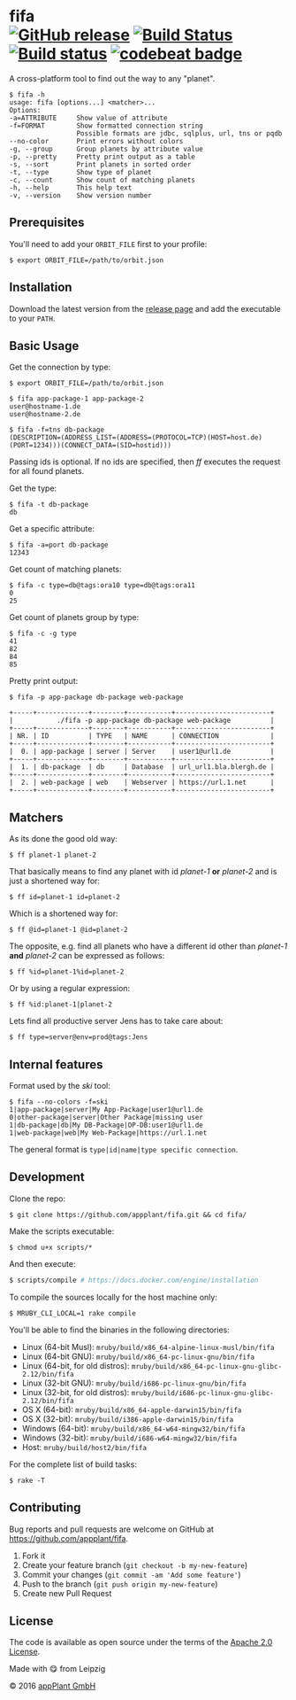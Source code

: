 # fifa <br> [![GitHub release](https://img.shields.io/github/release/appPlant/fifa.svg)](https://github.com/appPlant/fifa/releases) [![Build Status](https://travis-ci.org/appPlant/fifa.svg?branch=master)](https://travis-ci.org/appPlant/fifa) [![Build status](https://ci.appveyor.com/api/projects/status/767rj22k1qmdy08h/branch/master?svg=true)](https://ci.appveyor.com/project/katzer/fifa/branch/master) [![codebeat badge](https://codebeat.co/badges/daa86bf9-f801-48f9-867d-8d446d7402a4)](https://codebeat.co/projects/github-com-appplant-fifa-master)

A cross-platform tool to find out the way to any "planet".

    $ fifa -h
    usage: fifa [options...] <matcher>...
    Options:
    -a=ATTRIBUTE     Show value of attribute
    -f=FORMAT        Show formatted connection string
                     Possible formats are jdbc, sqlplus, url, tns or pqdb
    --no-color       Print errors without colors
    -g, --group      Group planets by attribute value
    -p, --pretty     Pretty print output as a table
    -s, --sort       Print planets in sorted order
    -t, --type       Show type of planet
    -c, --count      Show count of matching planets
    -h, --help       This help text
    -v, --version    Show version number

## Prerequisites

You'll need to add your `ORBIT_FILE` first to your profile:

    $ export ORBIT_FILE=/path/to/orbit.json

## Installation

Download the latest version from the [release page][releases] and add the executable to your `PATH`.

## Basic Usage

Get the connection by type:

    $ export ORBIT_FILE=/path/to/orbit.json

    $ fifa app-package-1 app-package-2
    user@hostname-1.de
    user@hostname-2.de

    $ fifa -f=tns db-package
    (DESCRIPTION=(ADDRESS_LIST=(ADDRESS=(PROTOCOL=TCP)(HOST=host.de)(PORT=1234)))(CONNECT_DATA=(SID=hostid)))

Passing ids is optional. If no ids are specified, then _ff_ executes the request for all found planets.

Get the type:

    $ fifa -t db-package
    db

Get a specific attribute:

    $ fifa -a=port db-package
    12343

Get count of matching planets:

    $ fifa -c type=db@tags:ora10 type=db@tags:ora11
    0
    25

Get count of planets group by type:

    $ fifa -c -g type
    41
    82
    84
    85

Pretty print output:

    $ fifa -p app-package db-package web-package
    
    +-----+-------------+--------+-----------+------------------------+
    |           ./fifa -p app-package db-package web-package          |
    +-----+-------------+--------+-----------+------------------------+
    | NR. | ID          | TYPE   | NAME      | CONNECTION             |
    +-----+-------------+--------+-----------+------------------------+
    |  0. | app-package | server | Server    | user1@url1.de          |
    +-----+-------------+--------+-----------+------------------------+
    |  1. | db-package  | db     | Database  | url_url1.bla.blergh.de |
    +-----+-------------+--------+-----------+------------------------+
    |  2. | web-package | web    | Webserver | https://url.1.net      |
    +-----+-------------+--------+-----------+------------------------+

## Matchers

As its done the good old way:

    $ ff planet-1 planet-2

That basically means to find any planet with id _planet-1_ __or__ _planet-2_ and is just a shortened way for:

    $ ff id=planet-1 id=planet-2

Which is a shortened way for:

    $ ff @id=planet-1 @id=planet-2

The opposite, e.g. find all planets who have a different id other than _planet-1_ __and__ _planet-2_ can be expressed as follows:

    $ ff %id=planet-1%id=planet-2

Or by using a regular expression:

    $ ff %id:planet-1|planet-2

Lets find all productive server Jens has to take care about:

    $ ff type=server@env=prod@tags:Jens

## Internal features

Format used by the _ski_ tool:

    $ fifa --no-colors -f=ski
    1|app-package|server|My App-Package|user1@url1.de
    0|other-package|server|Other Package|missing user
    1|db-package|db|My DB-Package|OP-DB:user1@url1.de
    1|web-package|web|My Web-Package|https://url.1.net

The general format is `type|id|name|type specific connection`.

## Development

Clone the repo:
    
    $ git clone https://github.com/appplant/fifa.git && cd fifa/

Make the scripts executable:

    $ chmod u+x scripts/*

And then execute:

```bash
$ scripts/compile # https://docs.docker.com/engine/installation
```

To compile the sources locally for the host machine only:

    $ MRUBY_CLI_LOCAL=1 rake compile

You'll be able to find the binaries in the following directories:

- Linux (64-bit Musl): `mruby/build/x86_64-alpine-linux-musl/bin/fifa`
- Linux (64-bit GNU): `mruby/build/x86_64-pc-linux-gnu/bin/fifa`
- Linux (64-bit, for old distros): `mruby/build/x86_64-pc-linux-gnu-glibc-2.12/bin/fifa`
- Linux (32-bit GNU): `mruby/build/i686-pc-linux-gnu/bin/fifa`
- Linux (32-bit, for old distros): `mruby/build/i686-pc-linux-gnu-glibc-2.12/bin/fifa`
- OS X (64-bit): `mruby/build/x86_64-apple-darwin15/bin/fifa`
- OS X (32-bit): `mruby/build/i386-apple-darwin15/bin/fifa`
- Windows (64-bit): `mruby/build/x86_64-w64-mingw32/bin/fifa`
- Windows (32-bit): `mruby/build/i686-w64-mingw32/bin/fifa`
- Host: `mruby/build/host2/bin/fifa`

For the complete list of build tasks:

    $ rake -T

## Contributing

Bug reports and pull requests are welcome on GitHub at https://github.com/appplant/fifa.

1. Fork it
2. Create your feature branch (`git checkout -b my-new-feature`)
3. Commit your changes (`git commit -am 'Add some feature'`)
4. Push to the branch (`git push origin my-new-feature`)
5. Create new Pull Request

## License

The code is available as open source under the terms of the [Apache 2.0 License][license].

Made with :yum: from Leipzig

© 2016 [appPlant GmbH][appplant]

[releases]: https://github.com/appPlant/fifa/releases
[docker]: https://docs.docker.com/engine/installation
[license]: http://opensource.org/licenses/Apache-2.0
[appplant]: www.appplant.de
